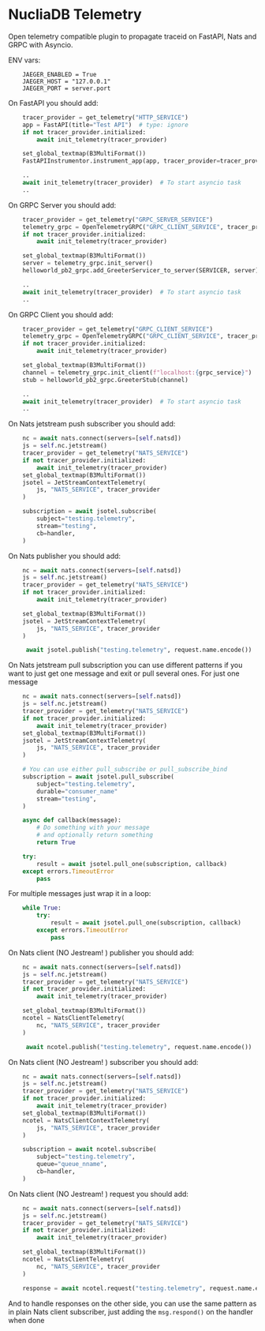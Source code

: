 # NucliaDB Telemetry

Open telemetry compatible plugin to propagate traceid on FastAPI, Nats and GRPC with Asyncio.

ENV vars:

```
    JAEGER_ENABLED = True
    JAEGER_HOST = "127.0.0.1"
    JAEGER_PORT = server.port
```

On FastAPI you should add:

```python
    tracer_provider = get_telemetry("HTTP_SERVICE")
    app = FastAPI(title="Test API")  # type: ignore
    if not tracer_provider.initialized:
        await init_telemetry(tracer_provider)

    set_global_textmap(B3MultiFormat())
    FastAPIInstrumentor.instrument_app(app, tracer_provider=tracer_provider)

    ..
    await init_telemetry(tracer_provider)  # To start asyncio task
    ..

```

On GRPC Server you should add:

```python
    tracer_provider = get_telemetry("GRPC_SERVER_SERVICE")
    telemetry_grpc = OpenTelemetryGRPC("GRPC_CLIENT_SERVICE", tracer_provider)
    if not tracer_provider.initialized:
        await init_telemetry(tracer_provider)

    set_global_textmap(B3MultiFormat())
    server = telemetry_grpc.init_server()
    helloworld_pb2_grpc.add_GreeterServicer_to_server(SERVICER, server)

    ..
    await init_telemetry(tracer_provider)  # To start asyncio task
    ..
```

On GRPC Client you should add:

```python
    tracer_provider = get_telemetry("GRPC_CLIENT_SERVICE")
    telemetry_grpc = OpenTelemetryGRPC("GRPC_CLIENT_SERVICE", tracer_provider)
    if not tracer_provider.initialized:
        await init_telemetry(tracer_provider)

    set_global_textmap(B3MultiFormat())
    channel = telemetry_grpc.init_client(f"localhost:{grpc_service}")
    stub = helloworld_pb2_grpc.GreeterStub(channel)

    ..
    await init_telemetry(tracer_provider)  # To start asyncio task
    ..

```

On Nats jetstream push subscriber you should add:

```python
    nc = await nats.connect(servers=[self.natsd])
    js = self.nc.jetstream()
    tracer_provider = get_telemetry("NATS_SERVICE")
    if not tracer_provider.initialized:
        await init_telemetry(tracer_provider)
    set_global_textmap(B3MultiFormat())
    jsotel = JetStreamContextTelemetry(
        js, "NATS_SERVICE", tracer_provider
    )

    subscription = await jsotel.subscribe(
        subject="testing.telemetry",
        stream="testing",
        cb=handler,
    )

```

On Nats publisher you should add:

```python
    nc = await nats.connect(servers=[self.natsd])
    js = self.nc.jetstream()
    tracer_provider = get_telemetry("NATS_SERVICE")
    if not tracer_provider.initialized:
        await init_telemetry(tracer_provider)

    set_global_textmap(B3MultiFormat())
    jsotel = JetStreamContextTelemetry(
        js, "NATS_SERVICE", tracer_provider
    )

     await jsotel.publish("testing.telemetry", request.name.encode())

```


On Nats jetstream pull subscription you can use different patterns if you want to
just get one message and exit or pull several ones. For just one message

```python
    nc = await nats.connect(servers=[self.natsd])
    js = self.nc.jetstream()
    tracer_provider = get_telemetry("NATS_SERVICE")
    if not tracer_provider.initialized:
        await init_telemetry(tracer_provider)
    set_global_textmap(B3MultiFormat())
    jsotel = JetStreamContextTelemetry(
        js, "NATS_SERVICE", tracer_provider
    )

    # You can use either pull_subscribe or pull_subscribe_bind
    subscription = await jsotel.pull_subscribe(
        subject="testing.telemetry",
        durable="consumer_name"
        stream="testing",
    )

    async def callback(message):
        # Do something with your message
        # and optionally return something
        return True

    try:
        result = await jsotel.pull_one(subscription, callback)
    except errors.TimeoutError
        pass

```
For multiple messages just wrap it in a loop:

```python
    while True:
        try:
            result = await jsotel.pull_one(subscription, callback)
        except errors.TimeoutError
            pass

```


On Nats client (NO Jestream! ) publisher you should add:

```python
    nc = await nats.connect(servers=[self.natsd])
    js = self.nc.jetstream()
    tracer_provider = get_telemetry("NATS_SERVICE")
    if not tracer_provider.initialized:
        await init_telemetry(tracer_provider)

    set_global_textmap(B3MultiFormat())
    ncotel = NatsClientTelemetry(
        nc, "NATS_SERVICE", tracer_provider
    )

     await ncotel.publish("testing.telemetry", request.name.encode())

```

On Nats client (NO Jestream! ) subscriber you should add:

```python
    nc = await nats.connect(servers=[self.natsd])
    js = self.nc.jetstream()
    tracer_provider = get_telemetry("NATS_SERVICE")
    if not tracer_provider.initialized:
        await init_telemetry(tracer_provider)
    set_global_textmap(B3MultiFormat())
    ncotel = NatsClientContextTelemetry(
        js, "NATS_SERVICE", tracer_provider
    )

    subscription = await ncotel.subscribe(
        subject="testing.telemetry",
        queue="queue_nname",
        cb=handler,
    )

```


On Nats client (NO Jestream! ) request you should add:

```python
    nc = await nats.connect(servers=[self.natsd])
    js = self.nc.jetstream()
    tracer_provider = get_telemetry("NATS_SERVICE")
    if not tracer_provider.initialized:
        await init_telemetry(tracer_provider)

    set_global_textmap(B3MultiFormat())
    ncotel = NatsClientTelemetry(
        nc, "NATS_SERVICE", tracer_provider
    )

    response = await ncotel.request("testing.telemetry", request.name.encode())

```

And to handle responses on the other side, you can use the same pattern as in plain Nats client
subscriber, just adding the `msg.respond()` on the handler when done
